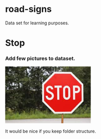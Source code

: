 # road-signs
Data set for learning purposes. 

# Stop
### Add few pictures to dataset.
![Picture](stop.png)

It would be nice if you keep folder structure.
